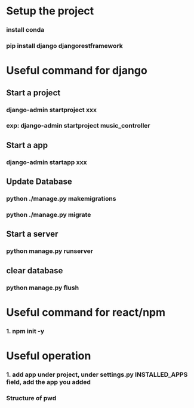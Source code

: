 # Setup the project
### install conda
### pip install django djangorestframework



# Useful command for django
## Start a project
### django-admin startproject xxx
### exp: django-admin startproject music_controller

## Start a app
### django-admin startapp xxx

## Update Database
### python ./manage.py makemigrations
### python ./manage.py migrate

## Start a server
### python manage.py runserver

## clear database
### python manage.py flush


# Useful command for react/npm

### 1. npm init -y

# Useful operation
### 1. add app under project, under settings.py INSTALLED_APPS field, add the app you added
### Structure of pwd